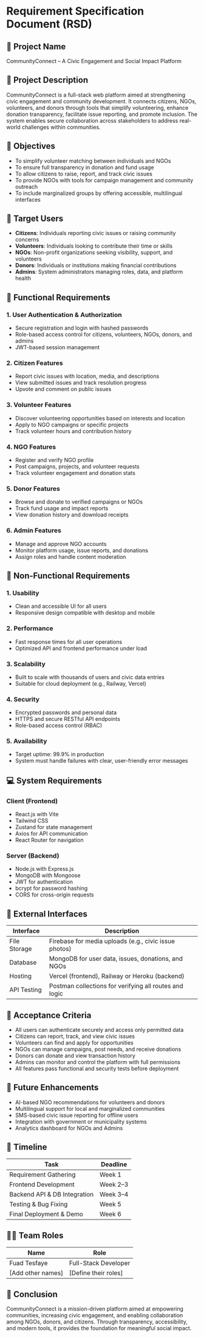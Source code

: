 # Requirement Specification Document (RSD)

## 📘 Project Name  
CommunityConnect – A Civic Engagement and Social Impact Platform

## 🧠 Project Description  
CommunityConnect is a full-stack web platform aimed at strengthening civic engagement and community development. It connects citizens, NGOs, volunteers, and donors through tools that simplify volunteering, enhance donation transparency, facilitate issue reporting, and promote inclusion. The system enables secure collaboration across stakeholders to address real-world challenges within communities.

## 🎯 Objectives

- To simplify volunteer matching between individuals and NGOs
- To ensure full transparency in donation and fund usage
- To allow citizens to raise, report, and track civic issues
- To provide NGOs with tools for campaign management and community outreach
- To include marginalized groups by offering accessible, multilingual interfaces

## 👥 Target Users

- **Citizens**: Individuals reporting civic issues or raising community concerns
- **Volunteers**: Individuals looking to contribute their time or skills
- **NGOs**: Non-profit organizations seeking visibility, support, and volunteers
- **Donors**: Individuals or institutions making financial contributions
- **Admins**: System administrators managing roles, data, and platform health

## 🧩 Functional Requirements

### 1. User Authentication & Authorization
- Secure registration and login with hashed passwords
- Role-based access control for citizens, volunteers, NGOs, donors, and admins
- JWT-based session management

### 2. Citizen Features
- Report civic issues with location, media, and descriptions
- View submitted issues and track resolution progress
- Upvote and comment on public issues

### 3. Volunteer Features
- Discover volunteering opportunities based on interests and location
- Apply to NGO campaigns or specific projects
- Track volunteer hours and contribution history

### 4. NGO Features
- Register and verify NGO profile
- Post campaigns, projects, and volunteer requests
- Track volunteer engagement and donation stats

### 5. Donor Features
- Browse and donate to verified campaigns or NGOs
- Track fund usage and impact reports
- View donation history and download receipts

### 6. Admin Features
- Manage and approve NGO accounts
- Monitor platform usage, issue reports, and donations
- Assign roles and handle content moderation

## 📱 Non-Functional Requirements

### 1. Usability
- Clean and accessible UI for all users
- Responsive design compatible with desktop and mobile

### 2. Performance
- Fast response times for all user operations
- Optimized API and frontend performance under load

### 3. Scalability
- Built to scale with thousands of users and civic data entries
- Suitable for cloud deployment (e.g., Railway, Vercel)

### 4. Security
- Encrypted passwords and personal data
- HTTPS and secure RESTful API endpoints
- Role-based access control (RBAC)

### 5. Availability
- Target uptime: 99.9% in production
- System must handle failures with clear, user-friendly error messages

## 💻 System Requirements

### Client (Frontend)
- React.js with Vite
- Tailwind CSS
- Zustand for state management
- Axios for API communication
- React Router for navigation

### Server (Backend)
- Node.js with Express.js
- MongoDB with Mongoose
- JWT for authentication
- bcrypt for password hashing
- CORS for cross-origin requests

## 🔄 External Interfaces

| Interface         | Description                                                  |
|------------------|--------------------------------------------------------------|
| File Storage      | Firebase for media uploads (e.g., civic issue photos)        |
| Database          | MongoDB for user data, issues, donations, and NGOs          |
| Hosting           | Vercel (frontend), Railway or Heroku (backend)              |
| API Testing       | Postman collections for verifying all routes and logic       |

## 🧪 Acceptance Criteria

- All users can authenticate securely and access only permitted data
- Citizens can report, track, and view civic issues
- Volunteers can find and apply for opportunities
- NGOs can manage campaigns, post needs, and receive donations
- Donors can donate and view transaction history
- Admins can monitor and control the platform with full permissions
- All features pass functional and security tests before deployment

## 📝 Future Enhancements

- AI-based NGO recommendations for volunteers and donors
- Multilingual support for local and marginalized communities
- SMS-based civic issue reporting for offline users
- Integration with government or municipality systems
- Analytics dashboard for NGOs and Admins

## 📅 Timeline

| Task                        | Deadline      |
|----------------------------|---------------|
| Requirement Gathering       | Week 1        |
| Frontend Development        | Week 2–3      |
| Backend API & DB Integration| Week 3–4      |
| Testing & Bug Fixing        | Week 5        |
| Final Deployment & Demo     | Week 6        |

## 👨‍💻 Team Roles

| Name             | Role                     |
|------------------|--------------------------|
| Fuad Tesfaye     | Full-Stack Developer     |
| [Add other names]| [Define their roles]     |

## 📍 Conclusion

CommunityConnect is a mission-driven platform aimed at empowering communities, increasing civic engagement, and enabling collaboration among NGOs, donors, and citizens. Through transparency, accessibility, and modern tools, it provides the foundation for meaningful social impact.
